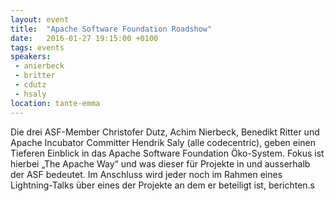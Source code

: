 ```yaml
---
layout: event
title:  "Apache Software Foundation Roadshow"
date:   2016-01-27 19:15:00 +0100
tags: events
speakers: 
 - anierbeck
 - britter
 - cdutz
 - hsaly
location: tante-emma
---
```


Die drei ASF-Member Christofer Dutz, Achim Nierbeck, Benedikt Ritter und Apache Incubator Committer Hendrik Saly (alle codecentric), geben einen Tieferen Einblick in das Apache Software Foundation Öko-System. Fokus ist hierbei „The Apache Way“ und was dieser für Projekte in und ausserhalb der ASF bedeutet. Im Anschluss wird jeder noch im Rahmen eines Lightning-Talks über eines der Projekte an dem er beteiligt ist, berichten.s
